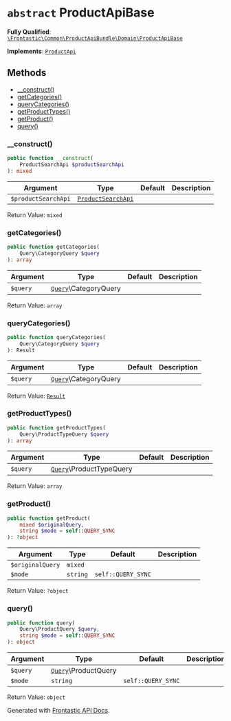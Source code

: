 # `abstract`  ProductApiBase

**Fully Qualified**: [`\Frontastic\Common\ProductApiBundle\Domain\ProductApiBase`](../../../../src/php/ProductApiBundle/Domain/ProductApiBase.php)

**Implements**: [`ProductApi`](ProductApi.md)

## Methods

* [__construct()](#__construct)
* [getCategories()](#getcategories)
* [queryCategories()](#querycategories)
* [getProductTypes()](#getproducttypes)
* [getProduct()](#getproduct)
* [query()](#query)

### __construct()

```php
public function __construct(
    ProductSearchApi $productSearchApi
): mixed
```

Argument|Type|Default|Description
--------|----|-------|-----------
`$productSearchApi`|[`ProductSearchApi`](../../ProductSearchApiBundle/Domain/ProductSearchApi.md)||

Return Value: `mixed`

### getCategories()

```php
public function getCategories(
    Query\CategoryQuery $query
): array
```

Argument|Type|Default|Description
--------|----|-------|-----------
`$query`|[`Query`](ProductApi/Query.md)\CategoryQuery||

Return Value: `array`

### queryCategories()

```php
public function queryCategories(
    Query\CategoryQuery $query
): Result
```

Argument|Type|Default|Description
--------|----|-------|-----------
`$query`|[`Query`](ProductApi/Query.md)\CategoryQuery||

Return Value: [`Result`](ProductApi/Result.md)

### getProductTypes()

```php
public function getProductTypes(
    Query\ProductTypeQuery $query
): array
```

Argument|Type|Default|Description
--------|----|-------|-----------
`$query`|[`Query`](ProductApi/Query.md)\ProductTypeQuery||

Return Value: `array`

### getProduct()

```php
public function getProduct(
    mixed $originalQuery,
    string $mode = self::QUERY_SYNC
): ?object
```

Argument|Type|Default|Description
--------|----|-------|-----------
`$originalQuery`|`mixed`||
`$mode`|`string`|`self::QUERY_SYNC`|

Return Value: `?object`

### query()

```php
public function query(
    Query\ProductQuery $query,
    string $mode = self::QUERY_SYNC
): object
```

Argument|Type|Default|Description
--------|----|-------|-----------
`$query`|[`Query`](ProductApi/Query.md)\ProductQuery||
`$mode`|`string`|`self::QUERY_SYNC`|

Return Value: `object`

Generated with [Frontastic API Docs](https://github.com/FrontasticGmbH/apidocs).
